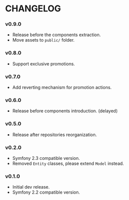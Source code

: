 CHANGELOG
=========

### v0.9.0

* Release before the components extraction.
* Move assets to ``public/`` folder.

### v0.8.0

* Support exclusive promotions.

### v0.7.0

* Add reverting mechanism for promotion actions.

### v0.6.0

* Release before components introduction. (delayed)

### v0.5.0

* Release after repositories reorganization.

### v0.2.0

* Symfony 2.3 compatible version.
* Removed ``Entity`` classes, please extend ``Model`` instead.

### v0.1.0

* Initial dev release.
* Symfony 2.2 compatible version.
